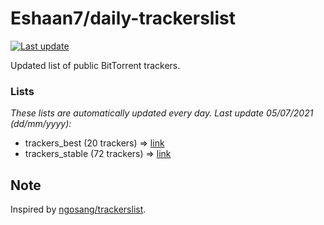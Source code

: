 
# Eshaan7/daily-trackerslist 

[![Last update](https://img.shields.io/badge/Last%20update-05/07/2021-blue.svg)](#)

Updated list of public BitTorrent trackers.

### Lists
*These lists are automatically updated every day. Last update 05/07/2021 (_dd/mm/yyyy_):*

* trackers_best (20 trackers) => [link](https://raw.githubusercontent.com/eshaan7/daily-trackerslist/master/trackers_best.txt)
* trackers_stable (72 trackers) => [link](https://raw.githubusercontent.com/eshaan7/daily-trackerslist/master/trackers_stable.txt)

## Note

Inspired by [ngosang/trackerslist](https://github.com/ngosang/trackerslist).
